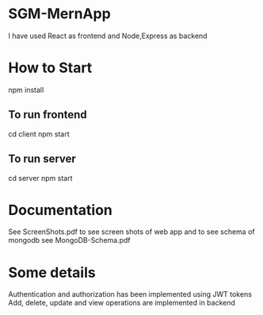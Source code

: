 # SGM-MernApp
I have used React as frontend and Node,Express as backend

# How to Start
npm install
## To run frontend
cd client 
npm start
## To run server
cd server
npm start 
# Documentation 
See ScreenShots.pdf to see screen shots of web app and to see schema of mongodb see MongoDB-Schema.pdf

# Some details
Authentication and authorization has been implemented using JWT tokens
Add, delete, update and view operations are implemented in backend
